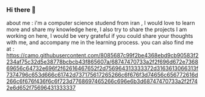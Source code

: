 ### Hi there 👋

about me : 
i'm a computer science studend from iran , 
I would love to learn more and share my knowledge here,
I also try to share the projects I am working on here,
I would be very grateful if you could share your thoughts with me,
and accompany me in the learning process.
you can also find me at : https://camo.githubusercontent.com/8085687c99f2be4368ebd9cb90583f2234af75c32d5e38778bcbcb43f865607a/68747470733a2f2f696d672e736869656c64732e696f2f62616467652f2d756964313333372d3163613066313f7374796c653d666c61742d737175617265266c6f676f3d74656c656772616d266c6f676f436f6c6f723d7768697465266c696e6b3d68747470733a2f2f742e6d652f75696431333337
